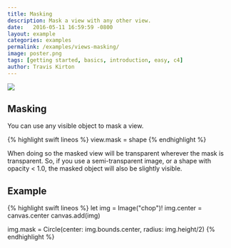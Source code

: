 ```yaml
---
title: Masking
description: Mask a view with any other view.
date:   2016-05-11 16:59:59 -0800
layout: example
categories: examples
permalink: /examples/views-masking/
image: poster.png
tags: [getting started, basics, introduction, easy, c4]
author: Travis Kirton
---
```

![](masking.png)

## Masking
You can use any visible object to mask a view.

{% highlight swift lineos %}
view.mask = shape
{% endhighlight %}

When doing so the masked view will be transparent wherever the mask is transparent. So, if you use a semi-transparent image, or a shape with opacity < 1.0, the masked object will also be slightly visible.

## Example
{% highlight swift lineos %}
let img = Image("chop")!
img.center = canvas.center
canvas.add(img)

img.mask = Circle(center: img.bounds.center, radius: img.height/2)
{% endhighlight %}
